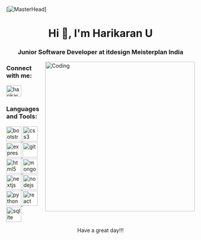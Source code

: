 [![MasterHead](https://www.careerguide.com/career/wp-content/uploads/2020/03/full-stack-development.gif)]
<h1 align="center">Hi 👋, I'm Harikaran U</h1>
<h3 align="center">Junior Software Developer at itdesign Meisterplan India</h3>
<img align="right" alt="Coding" width="400" src="https://media0.giphy.com/media/v1.Y2lkPTc5MGI3NjExZjdmZTBkNTllNmRmY2RiMGEyMGJjOGU0M2UyN2Y3NzU5ZGYxOGU3YSZlcD12MV9pbnRlcm5hbF9naWZzX2dpZklkJmN0PWc/qgQUggAC3Pfv687qPC/giphy.gif">

<h3 align="left">Connect with me:</h3>
<p align="left">
<a href="https://linkedin.com/in/harikaran-u-4252a8184" target="blank"><img align="center" src="https://res.cloudinary.com/diuvnny8c/image/upload/v1683645211/icons8-linkedin_z80xnh.svg" alt="harikaran-u-4252a8184" height="30" width="40" /></a>
</p>

<h3 align="left">Languages and Tools:</h3>
<p align="left"> <a href="https://getbootstrap.com" target="_blank" rel="noreferrer"> <img src="https://res.cloudinary.com/diuvnny8c/image/upload/v1683645400/icons8-bootstrap_znkbnx.svg" alt="bootstrap" width="40" height="40"/> </a> <a href="https://www.w3schools.com/css/" target="_blank" rel="noreferrer"> <img src="https://res.cloudinary.com/diuvnny8c/image/upload/v1683645523/icons8-css3_nwxozm.svg" alt="css3" width="40" height="40"/> </a> <a href="https://expressjs.com" target="_blank" rel="noreferrer"> <img src="https://res.cloudinary.com/diuvnny8c/image/upload/v1683646751/pngwing.com_vzssrf.png" alt="express" width="40" height="40"/> </a> <a href="https://git-scm.com/" target="_blank" rel="noreferrer"> <img src="https://res.cloudinary.com/diuvnny8c/image/upload/v1683645666/icons8-git_ufnqoo.svg" alt="git" width="40" height="40"/> </a> <a href="https://www.w3.org/html/" target="_blank" rel="noreferrer"> <img src="https://res.cloudinary.com/diuvnny8c/image/upload/v1683645748/icons8-html-5_g8oj3n.svg" alt="html5" width="40" height="40"/> </a> <a href="https://www.mongodb.com/" target="_blank" rel="noreferrer"> <img src="https://res.cloudinary.com/diuvnny8c/image/upload/v1683645801/icons8-mongodb_z9sg6h.svg" alt="mongodb" width="40" height="40"/> </a> <a href="https://nextjs.org/" target="_blank" rel="noreferrer"> <img src="https://res.cloudinary.com/diuvnny8c/image/upload/v1683646948/Next.js_uhmaal.png" alt="nextjs" width="40" height="40"/> </a> <a href="https://nodejs.org" target="_blank" rel="noreferrer"> <img src="https://res.cloudinary.com/diuvnny8c/image/upload/v1683646000/icons8-nodejs_errqka.svg" alt="nodejs" width="40" height="40"/> </a> <a href="https://www.python.org" target="_blank" rel="noreferrer"> <img src="https://res.cloudinary.com/diuvnny8c/image/upload/v1683646075/icons8-python_hjbmlm.svg" alt="python" width="40" height="40"/> </a> <a href="https://reactjs.org/" target="_blank" rel="noreferrer"> <img src="https://res.cloudinary.com/diuvnny8c/image/upload/v1683646149/icons8-react_mnxloq.svg" alt="react" width="40" height="40"/> </a> <a href="https://www.sqlite.org/" target="_blank" rel="noreferrer"> <img src="https://res.cloudinary.com/diuvnny8c/image/upload/v1683646326/SQLite_dok4ab.png" alt="sqlite" width="40" height="40"/> </a> </p>

<p align="center">Have a great day!!!</p>

